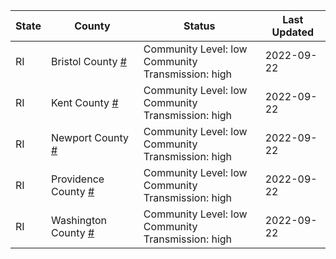 State | County | Status | Last Updated
--- | --- | --- | --- 
RI | Bristol County <a href="#bristol_county">#</a> | <a name="bristol_county"></a>Community Level: low<br/>Community Transmission: high | 2022-09-22
RI | Kent County <a href="#kent_county">#</a> | <a name="kent_county"></a>Community Level: low<br/>Community Transmission: high | 2022-09-22
RI | Newport County <a href="#newport_county">#</a> | <a name="newport_county"></a>Community Level: low<br/>Community Transmission: high | 2022-09-22
RI | Providence County <a href="#providence_county">#</a> | <a name="providence_county"></a>Community Level: low<br/>Community Transmission: high | 2022-09-22
RI | Washington County <a href="#washington_county">#</a> | <a name="washington_county"></a>Community Level: low<br/>Community Transmission: high | 2022-09-22
